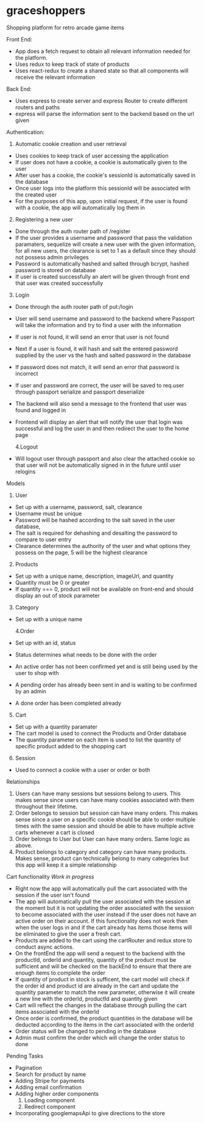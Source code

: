# graceshoppers

Shopping platform for retro arcade game items

Front End:

- App does a fetch request to obtain all relevant information needed for the platform.
- Uses redux to keep track of state of products
- Uses react-redux to create a shared state so that all components will receive the relevant information

Back End:

- Uses express to create server and express Router to create different routers and paths
- express will parse the information sent to the backend based on the url given

Authentication:

1. Automatic cookie creation and user retrieval

- Uses cookies to keep track of user accessing the application
- If user does not have a cookie, a cookie is automatically given to the user
- After user has a cookie, the cookie's sessionId is automatically saved in the database
- Once user logs into the platform this sessionId will be associated with the created user
- For the purposes of this app, upon initial request, if the user is found with a cookie, the app will automatically log them in

2. Registering a new user

- Done through the auth router path of /register
- If the user provides a username and password that pass the validation paramaters, sequelize will create a new user with the given information, for all new users, the clearance is set to 1 as a default since they should not possess admin privileges
- Password is automatically hashed and salted through bcrypt, hashed password is stored on database
- If user is created successfully an alert will be given through front end that user was created successfully

3. Login

- Done through the auth router path of put:/login
- User will send username and password to the backend where Passport will take the information and try to find a user with the information
- If user is not found, it will send an error that user is not found
- Next if a user is found, it will hash and salt the entered password supplied by the user vs the hash and salted password in the database
- If password does not match, it will send an error that password is incorrect
- If user and password are correct, the user will be saved to req.user through passport serialize and passport deserialize
- The backend will also send a message to the frontend that user was found and logged in
- Frontend will display an alert that will notify the user that login was successful and log the user in and then redirect the user to the home page

  4.Logout

- Will logout user through passport and also clear the attached cookie so that user will not be automatically signed in in the future until user relogins

Models

1. User

- Set up with a username, password, salt, clearance
- Username must be unique
- Password will be hashed according to the salt saved in the user database,
- The salt is required for dehashing and desalting the password to compare to user entry
- Clearance determines the authority of the user and what options they possess on the page, 5 will be the highest clearance

2. Products

- Set up with a unique name, description, imageUrl, and quantity
- Quantity must be 0 or greater
- If quantity === 0, product will not be available on front-end and should display an out of stock parameter

3. Category

- Set up with a unique name

  4.Order

- Set up with an id, status
- Status determines what needs to be done with the order
- An active order has not been confirmed yet and is still being used by the user to shop with
- A pending order has already been sent in and is waiting to be confirmed by an admin
- A done order has been completed already

5. Cart

- Set up with a quantity paramater
- The cart model is used to connect the Products and Order database
- The quantity parameter on each item is used to list the quantity of specific product added to the shopping cart

6. Session

- Used to connect a cookie with a user or order or both

Relationships

1. Users can have many sessions but sessions belong to users. This makes sense since users can have many cookies associated with them throughout their lifetime.
2. Order belongs to session but session can have many orders. This makes sense since a user on a specific cookie should be able to order multiple times with the same session and should be able to have multiple active carts whenever a cart is closed
3. Order belongs to User but User can have many orders. Same logic as above.
4. Product belongs to category and category can have many products. Makes sense, product can technically belong to many categories but this app will keep it a simple relationship

Cart functionality _Work in progress_

- Right now the app will automatically pull the cart associated with the session if the user isn't found
- The app will automatically pull the user associated with the session at the moment but it is not updating the order associated with the session to become associated with the user instead if the user does not have an active order on their account. If this functionality does not work then when the user logs in and if the cart already has items those items will be eliminated to give the user a fresh cart.
- Products are added to the cart using the cartRouter and redux store to conduct async actions.
- On the frontEnd the app will send a request to the backend with the productId, orderId and quantity, quantity of the product must be sufficient and will be checked on the backEnd to ensure that there are enough items to complete the order
- If quantity of product in stock is sufficent, the cart model will check if the order id and product id are already in the cart and update the quantity parameter to match the new parameter, otherwise it will create a new line with the orderId, productId and quantity given
- Cart will reflect the changes in the database through pulling the cart items associated with the orderId
- Once order is confirmed, the product quantities in the database will be deducted according to the items in the cart associated with the orderId
- Order status will be changed to pending in the database
- Admin must confirm the order which will change the order status to done

Pending Tasks

- Pagination
- Search for product by name
- Adding Stripe for payments
- Adding email confirmation
- Adding higher order components
  1. Loading component
  2. Redirect component
- Incorporating googlemapsApi to give directions to the store
